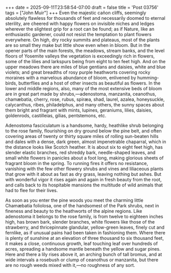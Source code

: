 +++
date = 2025-09-11T23:58:54-07:00
draft = false
title = 'Post 03756'
tags = ["John Muir"]
+++
Even the majestic cañon cliffs, seemingly absolutely flawless for thousands of feet and necessarily doomed to eternal sterility, are cheered with happy flowers on invisible niches and ledges wherever the slightest grip for a root can be found; as if Nature, like an enthusiastic gardener, could not resist the temptation to plant flowers everywhere. On high, dry rocky summits and plateaus, most of the plants are so small they make but little show even when in bloom. But in the opener parts of the main forests, the meadows, stream banks, and the level floors of Yosemite valleys the vegetation is exceedingly rich in flowers, some of the lilies and larkspurs being from eight to ten feet high. And on the upper meadows there are miles of blue gentians and daisies, white and blue violets; and great breadths of rosy purple heathworts covering rocky moraines with a marvelous abundance of bloom, enlivened by humming-birds, butterflies and a host of other insects as beautiful as flowers. In the lower and middle regions, also, many of the most extensive beds of bloom are in great part made by shrubs,—adenostoma, manzanita, ceanothus, chamæbatia, cherry, rose, rubus, spiræa, shad, laurel, azalea, honeysuckle, calycanthus, ribes, philadelphus, and many others, the sunny spaces about them bright and fragrant with mints, lupines, geraniums, lilies, daisies, goldenrods, castilleias, gilias, pentstemons, etc.

Adenostoma fasciculatum is a handsome, hardy, heathlike shrub belonging to the rose family, flourishing on dry ground below the pine belt, and often covering areas of twenty or thirty square miles of rolling sun-beaten hills and dales with a dense, dark green, almost impenetrable chaparral, which in the distance looks like Scotch heather. It is about six to eight feet high, has slender elastic branches, red shreddy bark, needle-shaped leaves, and small white flowers in panicles about a foot long, making glorious sheets of fragrant bloom in the spring. To running fires it offers no resistance, vanishing with the few other flowery shrubs and vines and liliaceous plants that grow with it about as fast as dry grass, leaving nothing but ashes. But with wonderful vigor it rises again and again in fresh beauty from the root, and calls back to its hospitable mansions the multitude of wild animals that had to flee for their lives.

As soon as you enter the pine woods you meet the charming little Chamæbatia foliolosa, one of the handsomest of the Park shrubs, next in fineness and beauty to the heathworts of the alpine regions. Like adenostoma it belongs to the rose family, is from twelve to eighteen inches high, has brown bark, slender branches, white flowers like those of the strawberry, and thricepinnate glandular, yellow-green leaves, finely cut and fernlike, as if unusual pains had been taken in fashioning them. Where there is plenty of sunshine at an elevation of three thousand to six thousand feet, it makes a close, continuous growth, leaf touching leaf over hundreds of acres, spreading a handsome mantle beneath the yellow and sugar pines. Here and there a lily rises above it, an arching bunch of tall bromus, and at wide intervals a rosebush or clump of ceanothus or manzanita, but there are no rough weeds mixed with it,—no roughness of any sort.
